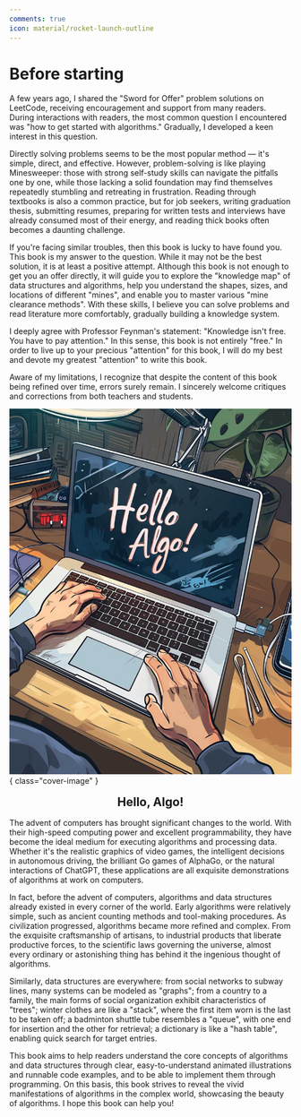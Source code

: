 ```yaml
---
comments: true
icon: material/rocket-launch-outline
---
```


# Before starting

A few years ago, I shared the "Sword for Offer" problem solutions on LeetCode, receiving encouragement and support from many readers. During interactions with readers, the most common question I encountered was "how to get started with algorithms." Gradually, I developed a keen interest in this question.

Directly solving problems seems to be the most popular method — it's simple, direct, and effective. However, problem-solving is like playing Minesweeper: those with strong self-study skills can navigate the pitfalls one by one, while those lacking a solid foundation may find themselves repeatedly stumbling and retreating in frustration. Reading through textbooks is also a common practice, but for job seekers, writing graduation thesis, submitting resumes, preparing for written tests and interviews have already consumed most of their energy, and reading thick books often becomes a daunting challenge.

If you're facing similar troubles, then this book is lucky to have found you. This book is my answer to the question. While it may not be the best solution, it is at least a positive attempt. Although this book is not enough to get you an offer directly, it will guide you to explore the "knowledge map" of data structures and algorithms, help you understand the shapes, sizes, and locations of different "mines", and enable you to master various "mine clearance methods". With these skills, I believe you can solve problems and read literature more comfortably, gradually building a knowledge system.

I deeply agree with Professor Feynman's statement: "Knowledge isn't free. You have to pay attention." In this sense, this book is not entirely "free." In order to live up to your precious "attention" for this book, I will do my best and devote my greatest "attention" to write this book.

Aware of my limitations, I recognize that despite the content of this book being refined over time, errors surely remain. I sincerely welcome critiques and corrections from both teachers and students.

![Hello Algo](../assets/covers/chapter_hello_algo.jpg){ class="cover-image" }

<div style="text-align: center;">
    <h2 style="margin-top: 0.8em; margin-bottom: 0.8em;">Hello, Algo!</h2>
</div>

The advent of computers has brought significant changes to the world. With their high-speed computing power and excellent programmability, they have become the ideal medium for executing algorithms and processing data. Whether it's the realistic graphics of video games, the intelligent decisions in autonomous driving, the brilliant Go games of AlphaGo, or the natural interactions of ChatGPT, these applications are all exquisite demonstrations of algorithms at work on computers.

In fact, before the advent of computers, algorithms and data structures already existed in every corner of the world. Early algorithms were relatively simple, such as ancient counting methods and tool-making procedures. As civilization progressed, algorithms became more refined and complex. From the exquisite craftsmanship of artisans, to industrial products that liberate productive forces, to the scientific laws governing the universe, almost every ordinary or astonishing thing has behind it the ingenious thought of algorithms.

Similarly, data structures are everywhere: from social networks to subway lines, many systems can be modeled as "graphs"; from a country to a family, the main forms of social organization exhibit characteristics of "trees"; winter clothes are like a "stack", where the first item worn is the last to be taken off; a badminton shuttle tube resembles a "queue", with one end for insertion and the other for retrieval; a dictionary is like a "hash table", enabling quick search for target entries.

This book aims to help readers understand the core concepts of algorithms and data structures through clear, easy-to-understand animated illustrations and runnable code examples, and to be able to implement them through programming. On this basis, this book strives to reveal the vivid manifestations of algorithms in the complex world, showcasing the beauty of algorithms. I hope this book can help you!

